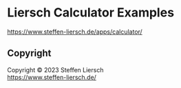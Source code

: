 # Liersch Calculator Examples

https://www.steffen-liersch.de/apps/calculator/

## Copyright

Copyright © 2023 Steffen Liersch  
https://www.steffen-liersch.de/
